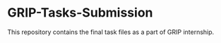 # GRIP-Tasks-Submission
This repository contains the final task files as a part of GRIP internship.
